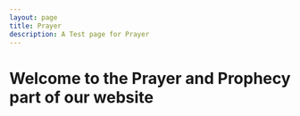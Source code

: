 ```yaml
---
layout: page
title: Prayer
description: A Test page for Prayer
---
```


Welcome to the Prayer and Prophecy part of our website
======================================================
